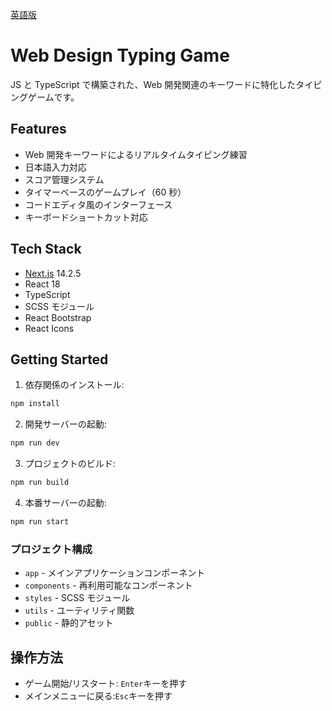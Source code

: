 [英語版](README.en.md)

# Web Design Typing Game

JS と TypeScript で構築された、Web 開発関連のキーワードに特化したタイピングゲームです。

## Features

-   Web 開発キーワードによるリアルタイムタイピング練習
-   日本語入力対応
-   スコア管理システム
-   タイマーベースのゲームプレイ（60 秒）
-   コードエディタ風のインターフェース
-   キーボードショートカット対応

## Tech Stack

-   [Next.js](https://nextjs.org/) 14.2.5
-   React 18
-   TypeScript
-   SCSS モジュール
-   React Bootstrap
-   React Icons

## Getting Started

1. 依存関係のインストール:

```sh
npm install
```

2. 開発サーバーの起動:

```sh
npm run dev
```

3. プロジェクトのビルド:

```sh
npm run build
```

4. 本番サーバーの起動:

```sh
npm run start
```

### プロジェクト構成

-   `app` - メインアプリケーションコンポーネント
-   `components` - 再利用可能なコンポーネント
-   `styles` - SCSS モジュール
-   `utils` - ユーティリティ関数
-   `public` - 静的アセット

## 操作方法

-   ゲーム開始/リスタート: `Enter`キーを押す
-   メインメニューに戻る:`Esc`キーを押す
